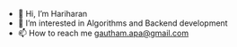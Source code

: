 - 👋 Hi, I’m Hariharan
- 👀 I’m interested in Algorithms and Backend development
- 📫 How to reach me gautham.apa@gmail.com

<!---
gautham-apa/gautham-apa is a ✨ special ✨ repository because its `README.md` (this file) appears on your GitHub profile.
You can click the Preview link to take a look at your changes.
--->
